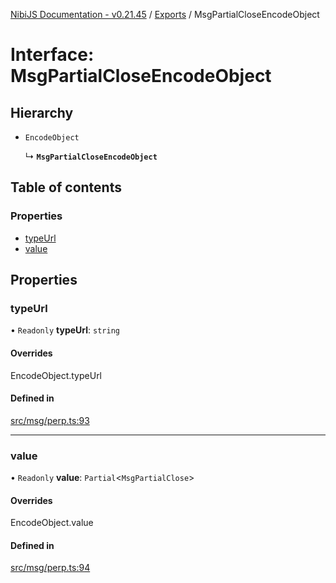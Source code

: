 [NibiJS Documentation - v0.21.45](../intro.md) / [Exports](../modules.md) / MsgPartialCloseEncodeObject

# Interface: MsgPartialCloseEncodeObject

## Hierarchy

- `EncodeObject`

  ↳ **`MsgPartialCloseEncodeObject`**

## Table of contents

### Properties

- [typeUrl](MsgPartialCloseEncodeObject.md#typeurl)
- [value](MsgPartialCloseEncodeObject.md#value)

## Properties

### typeUrl

• `Readonly` **typeUrl**: `string`

#### Overrides

EncodeObject.typeUrl

#### Defined in

[src/msg/perp.ts:93](https://github.com/NibiruChain/ts-sdk/blob/c5e4f87/packages/nibijs/src/msg/perp.ts#L93)

---

### value

• `Readonly` **value**: `Partial`<`MsgPartialClose`\>

#### Overrides

EncodeObject.value

#### Defined in

[src/msg/perp.ts:94](https://github.com/NibiruChain/ts-sdk/blob/c5e4f87/packages/nibijs/src/msg/perp.ts#L94)
